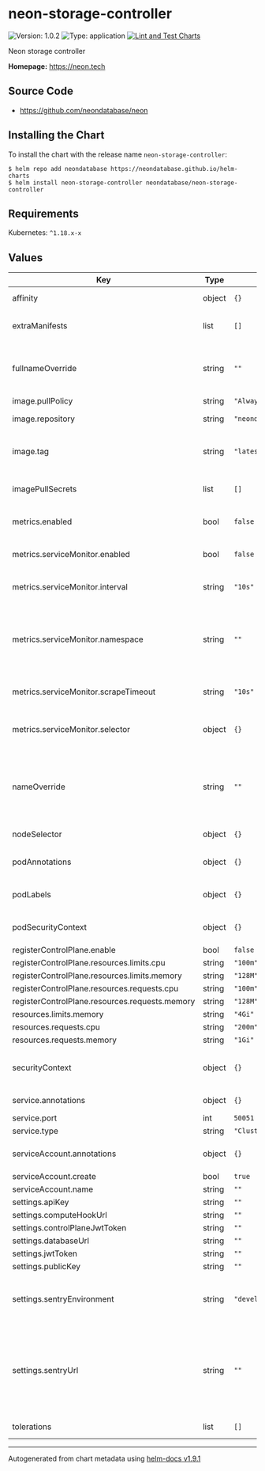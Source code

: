 # neon-storage-controller

![Version: 1.0.2](https://img.shields.io/badge/Version-1.0.2-informational?style=flat-square) ![Type: application](https://img.shields.io/badge/Type-application-informational?style=flat-square) [![Lint and Test Charts](https://github.com/neondatabase/helm-charts/actions/workflows/lint-test.yaml/badge.svg)](https://github.com/neondatabase/helm-charts/actions/workflows/lint-test.yaml)

Neon storage controller

**Homepage:** https://neon.tech

## Source Code

* <https://github.com/neondatabase/neon>

## Installing the Chart

To install the chart with the release name `neon-storage-controller`:

```console
$ helm repo add neondatabase https://neondatabase.github.io/helm-charts
$ helm install neon-storage-controller neondatabase/neon-storage-controller
```

## Requirements

Kubernetes: `^1.18.x-x`

## Values

| Key | Type | Default | Description |
|-----|------|---------|-------------|
| affinity | object | `{}` | Affinity for pod assignment |
| extraManifests | list | `[]` | Additional manifests that are created with the chart |
| fullnameOverride | string | `""` | String to fully override neon-storage-controller.fullname template |
| image.pullPolicy | string | `"Always"` | image pull policy |
| image.repository | string | `"neondatabase/neon"` | Neondatabase image repository |
| image.tag | string | `"latest"` | Overrides the image tag whose default is the chart appVersion. |
| imagePullSecrets | list | `[]` | Specify docker-registry secret names as an array |
| metrics.enabled | bool | `false` | Enable prometheus metrcis autodiscovery |
| metrics.serviceMonitor.enabled | bool | `false` | Create ServiceMonitor resource |
| metrics.serviceMonitor.interval | string | `"10s"` | Interval in which prometheus scrapes |
| metrics.serviceMonitor.namespace | string | `""` | The namespace in which the ServiceMonitor will be created, if empty then Release.Namespace used |
| metrics.serviceMonitor.scrapeTimeout | string | `"10s"` | Scrape Timeout duration for prometheus |
| metrics.serviceMonitor.selector | object | `{}` | Additional labels to attach (used by Prometheus operator) |
| nameOverride | string | `""` | String to partially override neon-storage-controller.fullname template (will maintain the release name) |
| nodeSelector | object | `{}` | Node labels for pod assignment. |
| podAnnotations | object | `{}` | Annotations for neon-storage-controller pods |
| podLabels | object | `{}` | Additional labels for neon-storage-controller pods |
| podSecurityContext | object | `{}` | neon-storage-controller's pods Security Context |
| registerControlPlane.enable | bool | `false` |  |
| registerControlPlane.resources.limits.cpu | string | `"100m"` |  |
| registerControlPlane.resources.limits.memory | string | `"128M"` |  |
| registerControlPlane.resources.requests.cpu | string | `"100m"` |  |
| registerControlPlane.resources.requests.memory | string | `"128M"` |  |
| resources.limits.memory | string | `"4Gi"` |  |
| resources.requests.cpu | string | `"200m"` |  |
| resources.requests.memory | string | `"1Gi"` |  |
| securityContext | object | `{}` | neon-storage-controller's containers Security Context |
| service.annotations | object | `{}` | Annotations to add to the service |
| service.port | int | `50051` | controller listen port |
| service.type | string | `"ClusterIP"` |  |
| serviceAccount.annotations | object | `{}` | Annotations to add to the service account |
| serviceAccount.create | bool | `true` |  |
| serviceAccount.name | string | `""` |  |
| settings.apiKey | string | `""` |  |
| settings.computeHookUrl | string | `""` |  |
| settings.controlPlaneJwtToken | string | `""` |  |
| settings.databaseUrl | string | `""` |  |
| settings.jwtToken | string | `""` |  |
| settings.publicKey | string | `""` |  |
| settings.sentryEnvironment | string | `"development"` | "development" or "production". It will be visible in sentry in order to filter issues |
| settings.sentryUrl | string | `""` | url (will be converted into `SENTRY_DSN` environment variable) used by sentry to collect error/panic events in storage-controller |
| tolerations | list | `[]` | Tolerations for pod assignment. |

----------------------------------------------
Autogenerated from chart metadata using [helm-docs v1.9.1](https://github.com/norwoodj/helm-docs/releases/v1.9.1)
